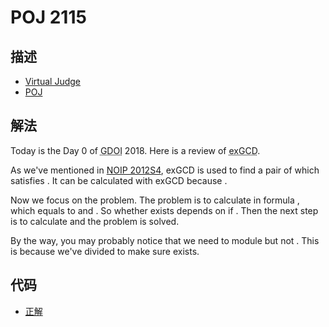 # POJ 2115

## 描述

- [Virtual Judge](https://vjudge.net/problem/POJ-2115)
- [POJ](http://poj.org/problem?id=2115)

## 解法

Today is the Day 0 of <abbr title="Guangdong Olympiad in Informatics">GDOI</abbr> 2018. Here is a review of <abbr title="the extended Greatest Common Division algorithm">exGCD</abbr>. 

As we've mentioned in <a href="/codes/?oj=NOIP&pid=2012S4">NOIP 2012S4</a>, exGCD is used to find a pair of <data value="o{(}v{x}o{,}v{y}o{)}"></data> which satisfies <data value="v{a}o{}v{x}o{+}v{b}o{}v{y}o{=}o{gcd}o{(}v{a}o{,}v{b}o{)}"></data>. It can be calculated with exGCD because <data value="v{a}o{}v{x}o{+}v{b}o{}v{y}o{=}v{b}o{}o{&lfloor;}f{v{a}l{}v{b}}o{&rfloor;}o{}v{x}o{+}o{(}v{a}o{mod}v{b}o{)}o{}v{x}o{+}v{b}o{}v{y}o{=}o{(}v{a}o{mod}v{b}o{)}o{}v{x}o{+}v{b}o{}o{(}o{&lfloor;}f{v{a}l{}v{b}}o{&rfloor;}o{}v{x}o{+}v{y}o{)}o{=}o{gcd}o{(}v{a}o{,}v{b}o{)}o{=}o{gcd}o{(}v{b}o{,}v{a}o{mod}v{b}o{)}"></data>. 

Now we focus on the problem. The problem is to calculate <data value="v{x}"></data> in formula <data value="v{a}o{+}v{c}o{}v{x}o{&equiv;}v{b}o{(}o{mod}c{2}p{v{k}}o{)}"></data>, which equals to <data value="v{c}o{}v{x}o{&equiv;}v{b}o{-}v{a}o{(}o{mod}c{2}p{v{k}}o{)}"></data> and <data value="v{c}o{}v{x}o{+}c{2}p{v{k}}o{}v{y}o{=}v{b}o{-}v{a}"></data>. So whether <data value="v{x}"></data> exists depends on if <data value="o{gcd}o{(}v{c}o{,}c{2}p{v{k}}o{)}o{|}o{(}v{b}o{-}v{a}o{)}"></data>. Then the next step is to calculate <data value="v{c}p{o{-}c{1}}o{(}o{mod}c{2}p{v{k}}o{)}"></data> and the problem is solved. 

By the way, you may probably notice that we need to module <data value="f{c{2}p{v{k}}l{}o{gcd}o{(}v{c}o{,}c{2}p{v{k}}o{)}}"></data> but not <data value="c{2}p{v{k}}"></data>. This is because we've divided <data value="o{gcd}o{(}v{c}o{,}c{2}p{v{k}}o{)}"></data> to make sure <data value="v{c}p{o{-}c{1}}o{(}o{mod}c{2}p{v{k}}o{)}"></data> exists. 

## 代码

- [正解](POJ.2115.0.cpp)
